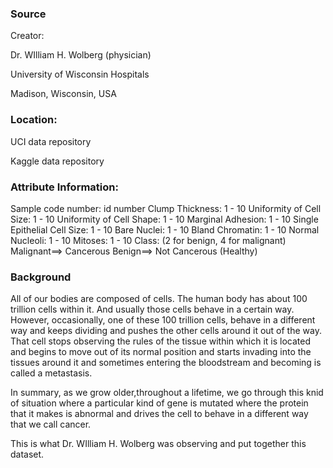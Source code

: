 ### Source

Creator:

Dr. WIlliam H. Wolberg (physician)

University of Wisconsin Hospitals

Madison, Wisconsin, USA

### Location:

UCI data repository

Kaggle data repository

### Attribute Information:

Sample code number: id number
Clump Thickness: 1 - 10
Uniformity of Cell Size: 1 - 10
Uniformity of Cell Shape: 1 - 10
Marginal Adhesion: 1 - 10
Single Epithelial Cell Size: 1 - 10
Bare Nuclei: 1 - 10
Bland Chromatin: 1 - 10
Normal Nucleoli: 1 - 10
Mitoses: 1 - 10
Class: (2 for benign, 4 for malignant)
Malignant==> Cancerous
Benign==> Not Cancerous (Healthy)

### Background

All of our bodies are composed of cells. The human body has about 100 trillion cells within it. And usually those cells behave in a certain way. However, occasionally, one of these 100 trillion cells, behave in a different way and keeps dividing and pushes the other cells around it out of the way. That cell stops observing the rules of the tissue within which it is located and begins to move out of its normal position and starts invading into the tissues around it and sometimes entering the bloodstream and becoming is called a metastasis.

In summary, as we grow older,throughout a lifetime, we go through this knid of situation where a particular kind of gene is mutated where the protein that it makes is abnormal and drives the cell to behave in a different way that we call cancer.

This is what Dr. WIlliam H. Wolberg was observing and put together this dataset.